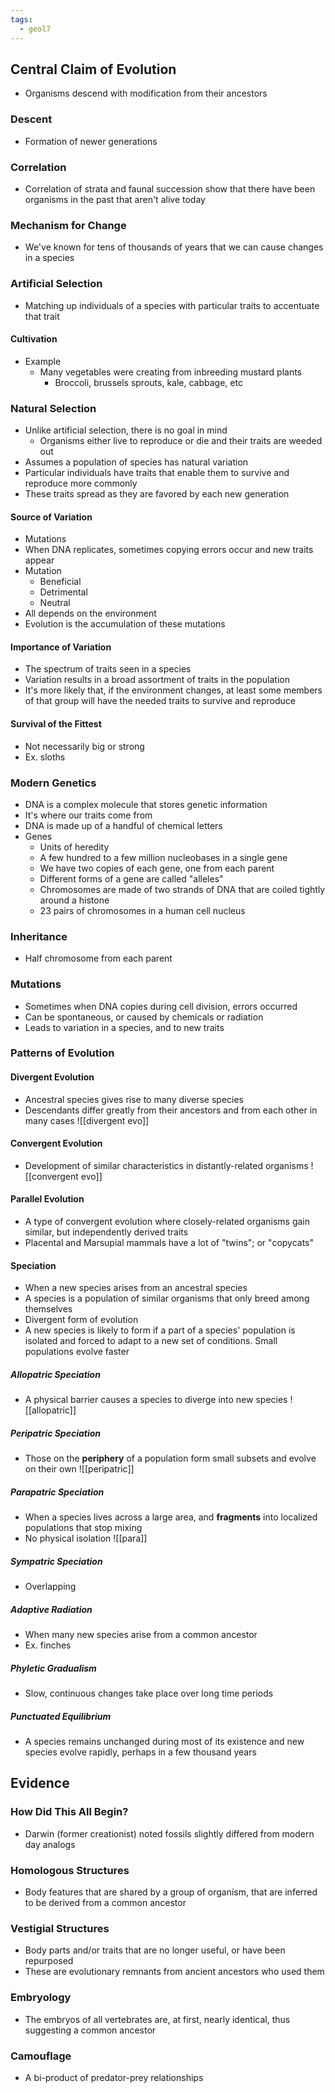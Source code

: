 ```yaml
---
tags:
  - geol7
---
```

## Central Claim of Evolution
* Organisms descend with modification from their ancestors
### Descent
* Formation of newer generations
### Correlation
* Correlation of strata and faunal succession show that there have been organisms in the past that aren't alive today
### Mechanism for Change
* We've known for tens of thousands of years that we can cause changes in a species
### Artificial Selection
* Matching up individuals of a species with particular traits to accentuate that trait
#### Cultivation
* Example
	* Many vegetables were creating from inbreeding mustard plants
		* Broccoli, brussels sprouts, kale, cabbage, etc
### Natural Selection
* Unlike artificial selection, there is no goal in mind
	* Organisms either live to reproduce or die and their traits are weeded out
* Assumes a population of species has natural variation
* Particular individuals have traits that enable them to survive and reproduce more commonly
* These traits spread as they are favored by each new generation
#### Source of Variation
* Mutations
* When DNA replicates, sometimes copying errors occur and new traits appear
* Mutation
	* Beneficial
	* Detrimental
	* Neutral
* All depends on the environment
* Evolution is the accumulation of these mutations
#### Importance of Variation
* The spectrum of traits seen in a species
* Variation results in a broad assortment of traits in the population
* It's more likely that, if the environment changes, at least some members of that group will have the needed traits to survive and reproduce
#### Survival of the Fittest
* Not necessarily big or strong
* Ex. sloths
### Modern Genetics
* DNA is a complex molecule that stores genetic information
* It's where our traits come from
* DNA is made up of a handful of chemical letters
* Genes
	* Units of heredity
	* A few hundred to a few million nucleobases in a single gene
	* We have two copies of each gene, one from each parent
	* Different forms of a gene are called "alleles"
	* Chromosomes are made of two strands of DNA that are coiled tightly around a histone
	* 23 pairs of chromosomes in a human cell nucleus
### Inheritance
* Half chromosome from each parent
### Mutations
* Sometimes when DNA copies during cell division, errors occurred
* Can be spontaneous, or caused by chemicals or radiation
* Leads to variation in a species, and to new traits
### Patterns of Evolution

#### Divergent Evolution
* Ancestral species gives rise to many diverse species
* Descendants differ greatly from their ancestors and from each other in many cases
![[divergent evo]]
#### Convergent Evolution
* Development of similar characteristics in distantly-related organisms
![[convergent evo]]
#### Parallel Evolution
* A type of convergent evolution where closely-related organisms gain similar, but independently derived traits
* Placental and Marsupial mammals have a lot of "twins"; or "copycats"
#### Speciation
* When a new species arises from an ancestral species
* A species is a population of similar organisms that only breed among themselves
* Divergent form of evolution
* A new species is likely to form if a part of a species' population is isolated and forced to adapt to a new set of conditions. Small populations evolve faster
##### Allopatric Speciation
* A physical barrier causes a species to diverge into new species
![[allopatric]]
##### Peripatric Speciation
* Those on the **periphery** of a population form small subsets and evolve on their own
![[peripatric]]
##### Parapatric Speciation
* When a species lives across a large area, and **fragments** into localized populations that stop mixing
* No physical isolation
![[para]]
##### Sympatric Speciation
* Overlapping
##### Adaptive Radiation
* When many new species arise from a common ancestor
* Ex. finches
##### Phyletic Gradualism
* Slow, continuous changes take place over long time periods
##### Punctuated Equilibrium
* A species remains unchanged during most of its existence and new species evolve rapidly, perhaps in a few thousand years
## Evidence

### How Did This All Begin?
* Darwin (former creationist) noted fossils slightly differed from modern day analogs
### Homologous Structures
* Body features that are shared by a group of organism, that are inferred to be derived from a common ancestor
### Vestigial Structures
* Body parts and/or traits that are no longer useful, or have been repurposed
* These are evolutionary remnants from ancient ancestors who used them
### Embryology
* The embryos of all vertebrates are, at first, nearly identical, thus suggesting a common ancestor
### Camouflage
* A bi-product of predator-prey relationships